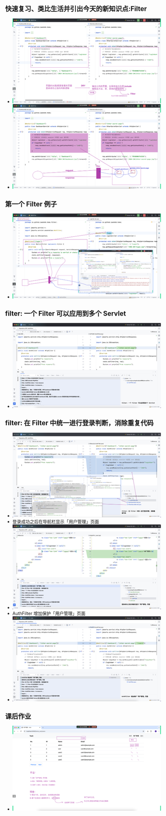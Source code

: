 ## 快速复习、类比生活并引出今天的新知识点:Filter
- ![img.png](img.png)
- ![img_1.png](img_1.png)

## 第一个 Filter 例子
- ![img_2.png](img_2.png)

## filter: 一个 Filter 可以应用到多个 Servlet
- ![img_3.png](img_3.png)

## filter: 在 Filter 中统一进行登录判断，消除重复代码
- ![img_4.png](img_4.png)
- 登录成功之后在导航栏显示「用户管理」页面
- ![img_5.png](img_5.png)
- AuthFilter 增加保护「用户管理」页面
- ![img_6.png](img_6.png)

## 课后作业
- ![img_7.png](img_7.png)


